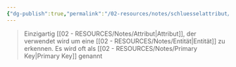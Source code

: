 ```yaml
---
{"dg-publish":true,"permalink":"/02-resources/notes/schluesselattribut/","tags":["datenbank","bedeutung"],"noteIcon":"","updated":"2024-06-10T02:02:17.000+02:00"}
---
```


> Einzigartig [[02 - RESOURCES/Notes/Attribut\|Attribut]], der verwendet wird um eine [[02 - RESOURCES/Notes/Entität\|Entität]] zu erkennen.
> Es wird oft als [[02 - RESOURCES/Notes/Primary Key\|Primary Key]] genannt